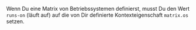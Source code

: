 Wenn Du eine Matrix von Betriebssystemen definierst, musst Du den Wert `runs-on` (läuft auf) auf die von Dir definierte Kontexteigenschaft `matrix.os` setzen.
